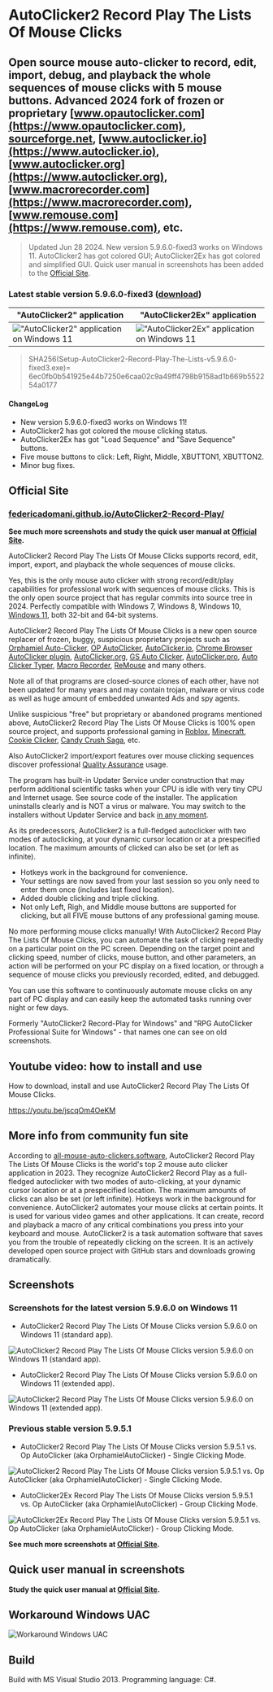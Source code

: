 # AutoClicker2 Record Play The Lists Of Mouse Clicks

## Open source mouse auto-clicker to record, edit, import, debug, and playback the whole sequences of mouse clicks with 5 mouse buttons. Advanced 2024 fork of frozen or proprietary [www.opautoclicker.com](https://www.opautoclicker.com), [sourceforge.net](https://sourceforge.net/projects/orphamielautoclicker/), [www.autoclicker.io](https://www.autoclicker.io), [www.autoclicker.org](https://www.autoclicker.org), [www.macrorecorder.com](https://www.macrorecorder.com), [www.remouse.com](https://www.remouse.com), etc.

> Updated Jun 28 2024. New version 5.9.6.0-fixed3 works on Windows 11. AutoClicker2 has got colored GUI; AutoClicker2Ex has got colored and simplified GUI.
Quick user manual in screenshots has been added to the [Official Site](https://federicadomani.github.io/AutoClicker2-Record-Play/).

### Latest stable version 5.9.6.0-fixed3 ([download](https://filedn.com/llBp1EbMQML0Hdv9A9SVo6b/AutoClicker2-Record-Play-The-Lists-v5.9.6.0/Setup-AutoClicker2-Record-Play-The-Lists-v5.9.6.0-fixed3.exe))

"AutoClicker2" application | "AutoClicker2Ex" application
----- | -----
!["AutoClicker2" application on Windows 11](screenshots_new/v5.9.6.0/Win11-AutoClicker2.jpg?raw=true) | !["AutoClicker2Ex" application on Windows 11](screenshots_new/v5.9.6.0/Win11-AutoClicker2Ex.jpg?raw=true)

> SHA256(Setup-AutoClicker2-Record-Play-The-Lists-v5.9.6.0-fixed3.exe)= 6ec0fb0b541925e44b7250e6caa02c9a49ff4798b9158ad1b669b552254a0177

#### ChangeLog

* New version 5.9.6.0-fixed3 works on Windows 11!
* AutoClicker2 has got colored the mouse clicking status.
* AutoClicker2Ex has got "Load Sequence" and "Save Sequence" buttons.
* Five mouse buttons to click: Left, Right, Middle, XBUTTON1, XBUTTON2.
* Minor bug fixes.

## Official Site

### [federicadomani.github.io/AutoClicker2-Record-Play/](https://federicadomani.github.io/AutoClicker2-Record-Play/)

**See much more screenshots and study the quick user manual at [Official Site](https://federicadomani.github.io/AutoClicker2-Record-Play/).**

AutoClicker2 Record Play The Lists Of Mouse Clicks supports record, edit, import, export, and playback the whole sequences of mouse clicks.

Yes, this is the only mouse auto clicker with strong record/edit/play capabilities for professional work with sequences of mouse clicks.
This is the only open source project that has regular commits into source tree in 2024.
Perfectly compatible with Windows 7, Windows 8, Windows 10, [Windows 11](https://www.microsoft.com/en-us/software-download/windows11), both 32-bit and 64-bit systems.

AutoClicker2 Record Play The Lists Of Mouse Clicks is a new open source replacer of frozen, buggy, suspicious proprietary projects such as
[Orphamiel Auto-Clicker](https://sourceforge.net/projects/orphamielautoclicker/),
[OP AutoClicker](https://www.opautoclicker.com),
[AutoClicker.io](https://autoclicker.io),
[Chrome Browser AutoClicker plugin](https://chrome.google.com/webstore/detail/auto-clicker/cpedeojecpbkcomgcolphimkjdnikbck?hl=en),
[AutoClicker.org](https://www.autoclicker.org),
[GS Auto Clicker](https://gs-auto-clicker.en.softonic.com),
[AutoClicker.pro](https://autoclicker.pro),
[Auto Clicker Typer](https://www.asoftwareplus.com/auto-clicker-typer.html),
[Macro Recorder](https://www.macrorecorder.com),
[ReMouse](https://www.remouse.com) and many others.

Note all of that programs are closed-source clones of each other, have not been updated for
many years and may contain trojan, malware or virus code as well as huge amount of embedded unwanted Ads and spy agents.

Unlike suspicious "free" but proprietary or abandoned programs mentioned above,
AutoClicker2 Record Play The Lists Of Mouse Clicks is 100% open source project, and supports professional gaming in
[Roblox](https://www.roblox.com),
[Minecraft](https://en.wikipedia.org/wiki/Minecraft),
[Cookie Clicker](https://en.wikipedia.org/wiki/Cookie_Clicker),
[Candy Crush Saga](https://en.wikipedia.org/wiki/Candy_Crush_Saga), etc.

Also AutoClicker2 import/export features over mouse clicking sequences discover professional
[Quality Assurance](https://en.wikipedia.org/wiki/Quality_assurance) usage.

The program has built-in Updater Service under construction that may perform additional scientific tasks when your CPU is idle with very tiny CPU and Internet usage. See source code of the installer. The application uninstalls clearly and is NOT a virus or malware. You may switch to the installers without Updater Service and back [in any moment](https://github.com/federicadomani/AutoClicker2-Record-Play-The-Lists-Of-Mouse-Clicks/blob/master/Installer/README.md).

As its predecessors, AutoClicker2 is a full-fledged autoclicker with two modes of autoclicking, at your dynamic cursor location or at a prespecified location. The maximum amounts of clicked can also be set (or left as infinite).

* Hotkeys work in the background for convenience.
* Your settings are now saved from your last session so you only need to enter them once (includes last fixed location).
* Added double clicking and triple clicking.
* Not only Left, Righ, and Middle mouse buttons are supported for clicking, but all FIVE mouse buttons of any professional gaming mouse.

No more performing mouse clicks manually!
With AutoClicker2 Record Play The Lists Of Mouse Clicks, you can automate the task of clicking repeatedly on a particular point on the PC screen.
Depending on the target point and clicking speed, number of clicks, mouse button, and other parameters, an action will be performed
on your PC display on a fixed location, or through a sequence of mouse clicks you previously recorded, edited, and debugged.

You can use this software to continuously automate mouse clicks on any part of PC display and can easily keep the automated tasks running over night or few days.

Formerly "AutoClicker2 Record-Play for Windows" and "RPG AutoClicker Professional Suite for Windows" - that names one can see on old screenshots.

## Youtube video: how to install and use

How to download, install and use AutoClicker2 Record Play The Lists Of Mouse Clicks.

https://youtu.be/jscqOm4OeKM

## More info from community fun site

According to [all-mouse-auto-clickers.software](https://all-mouse-auto-clickers.software),
AutoClicker2 Record Play The Lists Of Mouse Clicks is the world's top 2 mouse auto clicker application in 2023.
They recognize AutoClicker2 Record Play as a full-fledged autoclicker with two modes of auto-clicking,
at your dynamic cursor location or at a prespecified location. The maximum amounts of clicks can also be set (or left infinite).
Hotkeys work in the background for convenience. AutoClicker2 automates your mouse clicks at certain points.
It is used for various video games and other applications. It can create, record and playback a macro of any critical combinations
you press into your keyboard and mouse. AutoClicker2 is a task automation software that saves you from the trouble of repeatedly clicking
on the screen. It is an actively developed open source project with GitHub stars and downloads growing dramatically.

## Screenshots

### Screenshots for the latest version 5.9.6.0 on Windows 11

* AutoClicker2 Record Play The Lists Of Mouse Clicks version 5.9.6.0 on Windows 11 (standard app).

![AutoClicker2 Record Play The Lists Of Mouse Clicks version 5.9.6.0 on Windows 11 (standard app).](screenshots_new/v5.9.6.0/Win11-AutoClicker2.jpg?raw=true)

* AutoClicker2 Record Play The Lists Of Mouse Clicks version 5.9.6.0 on Windows 11 (extended app).

![AutoClicker2 Record Play The Lists Of Mouse Clicks version 5.9.6.0 on Windows 11 (extended app).](screenshots_new/v5.9.6.0/Win11-AutoClicker2Ex.jpg?raw=true)

### Previous stable version 5.9.5.1

* AutoClicker2 Record Play The Lists Of Mouse Clicks version 5.9.5.1 vs. Op AutoClicker (aka OrphamielAutoClicker) - Single Clicking Mode.

![AutoClicker2 Record Play The Lists Of Mouse Clicks version 5.9.5.1 vs. Op AutoClicker (aka OrphamielAutoClicker) - Single Clicking Mode.](screenshots_new/v5.9.5.1/AutoClicker2_v5.9.5.1.png?raw=true)

* AutoClicker2Ex Record Play The Lists Of Mouse Clicks version 5.9.5.1 vs. Op AutoClicker (aka OrphamielAutoClicker) - Group Clicking Mode.

![AutoClicker2Ex Record Play The Lists Of Mouse Clicks version 5.9.5.1 vs. Op AutoClicker (aka OrphamielAutoClicker) - Group Clicking Mode.](screenshots_new/v5.9.5.1/AutoClicker2Ex_v5.9.5.1.png?raw=true)

**See much more screenshots at [Official Site](https://federicadomani.github.io/AutoClicker2-Record-Play/).**

## Quick user manual in screenshots

**Study the quick user manual at [Official Site](https://federicadomani.github.io/AutoClicker2-Record-Play/).**

## Workaround Windows UAC

![Workaround Windows UAC](screenshots_new/v5.9.5.1/AutoClicker_win10uac.png?raw=true)

## Build

Build with MS Visual Studio 2013.
Programming language: C#.
